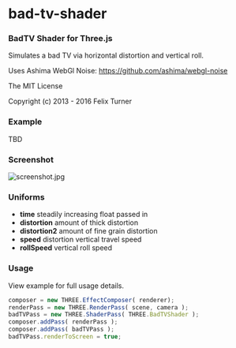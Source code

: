 # bad-tv-shader

### BadTV Shader for Three.js

Simulates a bad TV via horizontal distortion and vertical roll. 

Uses Ashima WebGl Noise: https://github.com/ashima/webgl-noise

The MIT License

Copyright (c) 2013 - 2016 Felix Turner

### Example ### 

TBD

### Screenshot ### 

![screenshot.jpg](https://raw.githubusercontent.com/felixturner/bad-tv-shader/master/example/res/screenshot.jpg)


### Uniforms ### 
* **time** steadily increasing float passed in
* **distortion** amount of thick distortion
* **distortion2** amount of fine grain distortion
* **speed** distortion vertical travel speed
* **rollSpeed** vertical roll speed


### Usage ### 

View example for full usage details.

```javascript
composer = new THREE.EffectComposer( renderer);
renderPass = new THREE.RenderPass( scene, camera );
badTVPass = new THREE.ShaderPass( THREE.BadTVShader );
composer.addPass( renderPass );
composer.addPass( badTVPass );
badTVPass.renderToScreen = true;
```


